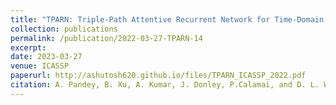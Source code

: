 ```yaml
---
title: "TPARN: Triple-Path Attentive Recurrent Network for Time-Domain Multichannel Speech Enhancement"
collection: publications
permalink: /publication/2022-03-27-TPARN-14
excerpt: 
date: 2023-03-27
venue: ICASSP
paperurl: http://ashutosh620.github.io/files/TPARN_ICASSP_2022.pdf
citation: A. Pandey, B. Xu, A. Kumar, J. Donley, P.Calamai, and D. L. Wang, "TPARN&#58; Triple-Path Attentive Recurrent Network for Time-Domain Multichannel Speech Enhancement," in <i>proceedings of ICASSP</i>, 2022, pp. 6497-6501.
---
```

